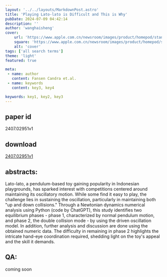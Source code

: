 ```yaml
---
layout: '../../layouts/MarkdownPost.astro'
title: 'Playing Lato-lato is Difficult and This is Why'
pubDate: 2024-07-09 04:42:14
description: ''
author: 'wanghaisheng'
cover:
    url: 'https://www.apple.com.cn/newsroom/images/product/homepod/standard/Apple-HomePod-hero-230118_big.jpg.large_2x.jpg'
    square: 'https://www.apple.com.cn/newsroom/images/product/homepod/standard/Apple-HomePod-hero-230118_big.jpg.large_2x.jpg'
    alt: 'cover'
tags: ['all search terms'] 
theme: 'light'
featured: true

meta:
 - name: author
   content: Fansen Candra et.al.
 - name: keywords
   content: key3, key4

keywords: key1, key2, key3
---
```


## paper id
2407.02951v1
## download
[2407.02951v1](http://arxiv.org/abs/2407.02951v1)
## abstracts:
Lato-lato, a pendulum-based toy gaining popularity in Indonesian playgrounds, has sparked interest with competitions centered around maintaining its oscillatory motion. While some find it easy to play, the challenge lies in sustaining the oscillation, particularly in maintaining both "up and down collisions." Through a Newtonian dynamics numerical analysis using Python (code by ChatGPT), this study identifies two equilibrium phases - phase 1, characterized by normal pendulum motion, and phase 2, the double collision mode - by using the driven oscillation model. In addition, further analysis and discussion are done using the obtained numeric data. The difficulty in remaining in phase 2 highlights the intricate hand-eye coordination required, shedding light on the toy's appeal and the skill it demands.
## QA:
coming soon

